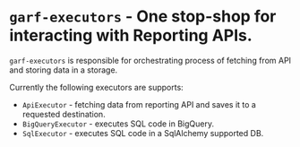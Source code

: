 # `garf-executors` - One stop-shop for interacting with Reporting APIs.

`garf-executors` is responsible for orchestrating process of fetching from API and storing data in a storage.

Currently the following executors are supports:

* `ApiExecutor` - fetching data from reporting API and saves it to a requested destination.
* `BigQueryExecutor` - executes SQL code in BigQuery.
* `SqlExecutor` - executes SQL code in a SqlAlchemy supported DB.

